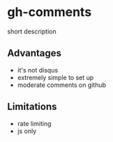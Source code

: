 # gh-comments
short description

## Advantages
- it's not disqus
- extremely simple to set up
- moderate comments on github

## Limitations
- rate limiting
- js only
